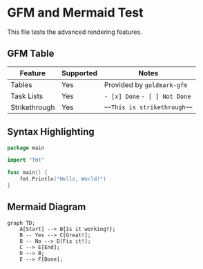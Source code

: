 # GFM and Mermaid Test

This file tests the advanced rendering features.

## GFM Table

| Feature         | Supported | Notes                               |
|-----------------|-----------|-------------------------------------|
| Tables          | Yes       | Provided by `goldmark-gfm`          |
| Task Lists      | Yes       | `- [x] Done` `- [ ] Not Done`       |
| Strikethrough   | Yes       | `~~This is strikethrough~~`         |

## Syntax Highlighting

```go
package main

import "fmt"

func main() {
    fmt.Println("Hello, World!")
}
```

## Mermaid Diagram

```mermaid
graph TD;
    A[Start] --> B{Is it working?};
    B -- Yes --> C[Great!];
    B -- No --> D[Fix it!];
    C --> E[End];
    D --> B;
    E --> F[Done];
```
